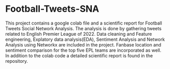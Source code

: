 # Football-Tweets-SNA
This project contains a google colab file and a scientific report for Football Tweets Social Network Analysis.
The analysis is done by gathering tweets related to English Premier League of 2022. Data cleaning and Feature engineering, Explatory data analysis(EDA), Sentiment Analysis and Network Analysis using Networkx are included in the project.
Fanbase location and sentiment comparison for the top five EPL teams are incorporated as well. 
In addition to the colab code a detailed scientific report is found in the repository.

